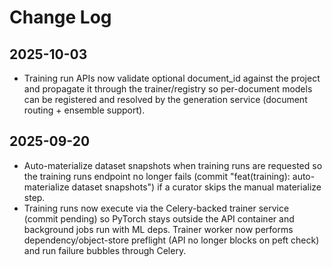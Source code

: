 # Change Log

## 2025-10-03
- Training run APIs now validate optional document_id against the project and propagate it through the trainer/registry so per-document models can be registered and resolved by the generation service (document routing + ensemble support).

## 2025-09-20
- Auto-materialize dataset snapshots when training runs are requested so the training runs endpoint no longer fails (commit "feat(training): auto-materialize dataset snapshots") if a curator skips the manual materialize step.
- Training runs now execute via the Celery-backed trainer service (commit pending) so PyTorch stays outside the API container and background jobs run with ML deps. Trainer worker now performs dependency/object-store preflight (API no longer blocks on peft check) and run failure bubbles through Celery.

